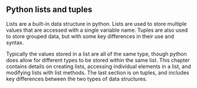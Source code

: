 ## Python lists and tuples
Lists are a built-in data structure in python. Lists are used to store multiple values that are accessed with a single variable name.  Tuples are also used to store grouped data, but with some key differences in their use and syntax.

Typically the values stored in a list are all of the same type, though python does allow for different types to be stored within the same list. This chapter contains details on creating lists, accessing individual elements in a list, and modifying lists with list methods. The last section is on tuples, and includes key differences between the two types of data structures.
